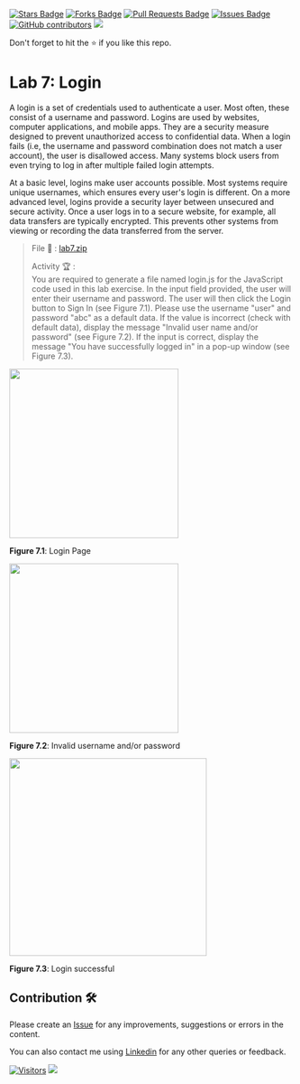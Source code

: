 <a href="https://github.com/drshahizan/learn-php/stargazers"><img src="https://img.shields.io/github/stars/drshahizan/learn-php" alt="Stars Badge"/></a>
<a href="https://github.com/drshahizan/learn-php/network/members"><img src="https://img.shields.io/github/forks/drshahizan/learn-php" alt="Forks Badge"/></a>
<a href="https://github.com/drshahizan/learn-php/pulls"><img src="https://img.shields.io/github/issues-pr/drshahizan/learn-php" alt="Pull Requests Badge"/></a>
<a href="https://github.com/drshahizan/learn-php/issues"><img src="https://img.shields.io/github/issues/drshahizan/learn-php" alt="Issues Badge"/></a>
<a href="https://github.com/drshahizan/learn-php/graphs/contributors"><img alt="GitHub contributors" src="https://img.shields.io/github/contributors/drshahizan/learn-php?color=2b9348"></a>
![](https://visitor-badge.glitch.me/badge?page_id=drshahizan/learn-php)

Don't forget to hit the :star: if you like this repo.

# Lab 7: Login

A login is a set of credentials used to authenticate a user. Most often, these consist of a username and password. Logins are used by websites, computer applications, and mobile apps. They are a security measure designed to prevent unauthorized access to confidential data. When a login fails (i.e, the username and password combination does not match a user account), the user is disallowed access. Many systems block users from even trying to log in after multiple failed login attempts.

At a basic level, logins make user accounts possible. Most systems require unique usernames, which ensures every user's login is different. On a more advanced level, logins provide a security layer between unsecured and secure activity. Once a user logs in to a secure website, for example, all data transfers are typically encrypted. This prevents other systems from viewing or recording the data transferred from the server.

> File 📁 : [lab7.zip](./download/lab7.zip?raw=true)
> 
> Activity 🏆 :<br>
>You are required to generate a file named login.js for the JavaScript code used in this lab exercise. In the input field provided, the user will enter their username and password. The user will then click the Login button to Sign In (see Figure 7.1). Please use the username "user" and password "abc" as a default data. If the value is incorrect (check with default data), display the message "Invalid user name and/or password" (see Figure 7.2). If the input is correct, display the message "You have successfully logged in" in a pop-up window (see Figure 7.3).
> 

<img src="./download/l7int-a.png" width="300" />

**Figure 7.1**: Login Page

<img src="./download/l7int-b.png" width="300" />

**Figure 7.2**: Invalid username and/or password

<img src="./download/l7int-c.png" width="350" />

**Figure 7.3**: Login successful

## Contribution 🛠️
Please create an [Issue](https://github.com/drshahizan/learn-php/issues) for any improvements, suggestions or errors in the content.

You can also contact me using [Linkedin](https://www.linkedin.com/in/drshahizan/) for any other queries or feedback.

[![Visitors](https://api.visitorbadge.io/api/visitors?path=https%3A%2F%2Fgithub.com%2Fdrshahizan&labelColor=%23697689&countColor=%23555555&style=plastic)](https://visitorbadge.io/status?path=https%3A%2F%2Fgithub.com%2Fdrshahizan)
![](https://hit.yhype.me/github/profile?user_id=81284918)

